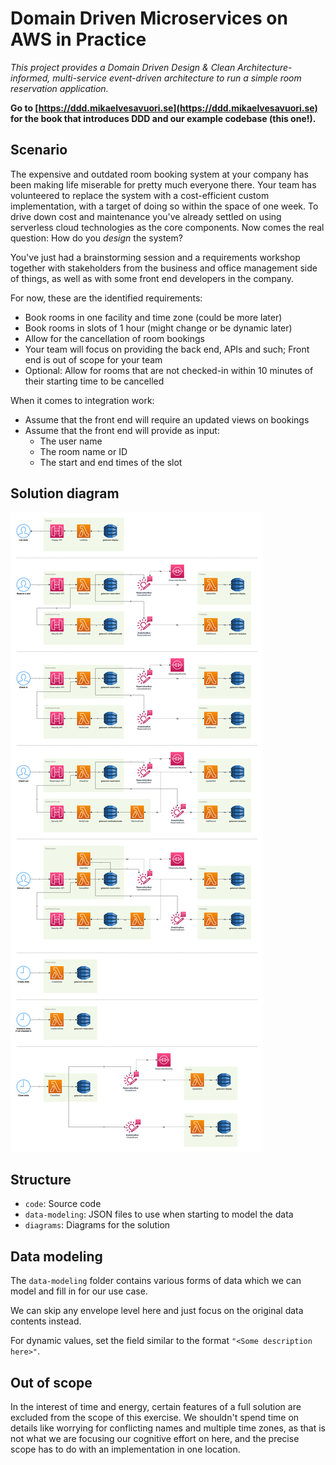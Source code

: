 # Domain Driven Microservices on AWS in Practice

_This project provides a Domain Driven Design & Clean Architecture-informed, multi-service event-driven architecture to run a simple room reservation application._

**Go to [https://ddd.mikaelvesavuori.se](https://ddd.mikaelvesavuori.se) for the book that introduces DDD and our example codebase (this one!).**

## Scenario

The expensive and outdated room booking system at your company has been making life miserable for pretty much everyone there. Your team has volunteered to replace the system with a cost-efficient custom implementation, with a target of doing so within the space of one week. To drive down cost and maintenance you've already settled on using serverless cloud technologies as the core components. Now comes the real question: How do you _design_ the system?

You've just had a brainstorming session and a requirements workshop together with stakeholders from the business and office management side of things, as well as with some front end developers in the company.

For now, these are the identified requirements:

- Book rooms in one facility and time zone (could be more later)
- Book rooms in slots of 1 hour (might change or be dynamic later)
- Allow for the cancellation of room bookings
- Your team will focus on providing the back end, APIs and such; Front end is out of scope for your team
- Optional: Allow for rooms that are not checked-in within 10 minutes of their starting time to be cancelled

When it comes to integration work:

- Assume that the front end will require an updated views on bookings
- Assume that the front end will provide as input:
  - The user name
  - The room name or ID
  - The start and end times of the slot

## Solution diagram

![Complete solution diagram](/readme/solution-diagram.png)

## Structure

- `code`: Source code
- `data-modeling`: JSON files to use when starting to model the data
- `diagrams`: Diagrams for the solution

## Data modeling

The `data-modeling` folder contains various forms of data which we can model and fill in for our use case.

We can skip any envelope level here and just focus on the original data contents instead.

For dynamic values, set the field similar to the format `"<Some description here>"`.

## Out of scope

In the interest of time and energy, certain features of a full solution are excluded from the scope of this exercise. We shouldn't spend time on details like worrying for conflicting names and multiple time zones, as that is not what we are focusing our cognitive effort on here, and the precise scope has to do with an implementation in one location.
